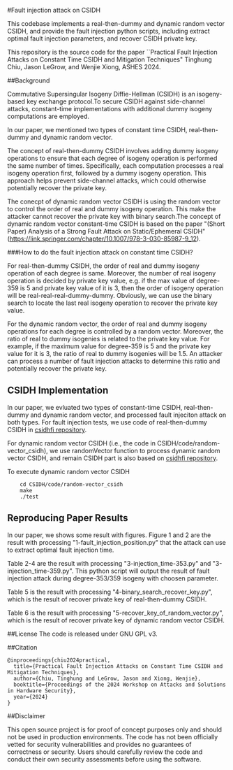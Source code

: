 #Fault injection attack on CSIDH

This codebase implements a real-then-dummy and dynamic random vector CSIDH, and provide the fault injection python scripts, including extract optimal fault injection parameters, and recover CSIDH private key.

This repository is the source code for the paper ``Practical Fault Injection Attacks on Constant Time CSIDH and Mitigation Techniques" Tinghung Chiu, Jason LeGrow, and  Wenjie Xiong, ASHES 2024.

##Background

Commutative Supersingular Isogeny Diffie-Hellman (CSIDH) is an isogeny-based key exchange protocol.To secure CSIDH against side-channel attacks, constant-time implementations with additional dummy isogeny computations are employed.

In our paper, we mentioned two types of constant time CSIDH, real-then-dummy and dynamic random vector.

The concept of real-then-dummy CSIDH involves adding dummy isogeny operations to ensure that each degree of isogeny operation is performed the same number of times. Specifically, each computation processes a real isogeny operation first, followed by a dummy isogeny operation. This approach helps prevent side-channel attacks, which could otherwise potentially recover the private key.

The conecpt of dynamic random vector CSIDH is using the random vector to control the order of real and dummy isogeny operation. This make the attacker cannot recover the private key with binary search.The concept of dynamic random vector constant-time CSIDH is based on the paper "(Short Paper) Analysis of a Strong Fault Attack on Static/Ephemeral CSIDH"(https://link.springer.com/chapter/10.1007/978-3-030-85987-9_12).

###How to do the fault injection attack on constant time CSIDH?

For real-then-dummy CSIDH, the order of real and dummy isogeny operation of each degree is same. Moreover, the number of real isogeny operation is decided by private key value, e.g. if the max value of degree-359 is 5 and private key value of it is 3, then the order of isogeny operation will be real-real-real-dummy-dummy. 
Obviously, we can use the binary search to locate the last real isogeny operation to recover the private key value.

For the dynamic random vector, the order of real and dummy isogeny operations for each degree is controlled by a random vector. Moreover, the ratio of real to dummy isogenies is related to the private key value. For example, if the maximum value for degree-359 is 5 and the private key value for it is 3, the ratio of real to dummy isogenies will be 1.5. An attacker can process a number of fault injection attacks to determine this ratio and potentially recover the private key.

## CSIDH Implementation
In our paper, we evluated two types of constant-time CSIDH, real-then-dummy and dynamic random vector, and processed fault injeciton attack on both types. For fault injection tests, we use code of real-then-dummy CSIDH in [csidhfi repository](https://github.com/csidhfi/csidhfi).

For dynamic random vector CSIDH (i.e., the code in CSIDH/code/random-vector_csidh), we use randomVector function to process dynamic random vector CSIDH, and remain CSIDH part is also based on [csidhfi repository](https://github.com/csidhfi/csidhfi). 


To execute dynamic random vector CSIDH
```
    cd CSIDH/code/random-vector_csidh
    make
    ./test
```

## Reproducing Paper Results
In our paper, we shows some result with figures.
Figure 1 and 2 are the result with processing "1-fault_injection_position.py" that the attack can use to extract optimal fault injection time.

Table 2-4 are the result with processing "3-injection_time-353.py" and "3-injection_time-359.py". This python script will output the result of fault injection attack during degree-353/359 isogeny with choosen parameter.

Table 5 is the result with processing "4-binary_search_recover_key.py", which is the result of recover private key of real-then-dummy CSIDH.

Table 6 is the result with processing "5-recover_key_of_random_vector.py", which is the result of recover private key of dynamic random vector CSIDH.

##License
The code is released under GNU GPL v3.

##Citation
```
@inproceedings{chiu2024practical,
  title={Practical Fault Injection Attacks on Constant Time CSIDH and Mitigation Techniques},
  author={Chiu, Tinghung and LeGrow, Jason and Xiong, Wenjie},
  booktitle={Proceedings of the 2024 Workshop on Attacks and Solutions in Hardware Security},
  year={2024}
}
```
##Disclaimer

This open source project is for proof of concept purposes only and should not be used in production environments. The code has not been officially vetted for security vulnerabilities and provides no guarantees of correctness or security. Users should carefully review the code and conduct their own security assessments before using the software.

